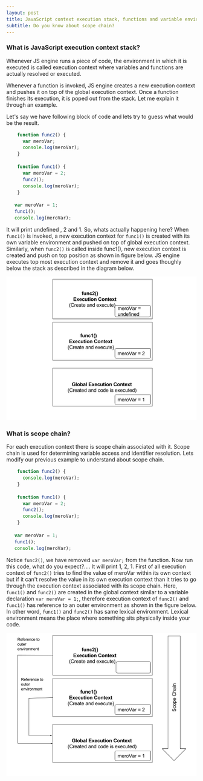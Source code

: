 ```yaml
---
layout: post
title: JavaScript context execution stack, functions and variable environments
subtitle: Do you know about scope chain?
---
```


### What is JavaScript execution context stack?
Whenever JS engine runs a piece of code, the environment in which it is executed is called execution context where variables and functions are actually resolved or executed.

Whenever a function is invoked, JS engine creates a new execution context and pushes it on top of the global execution context. Once a function finishes its execution, it is poped out from the stack. Let me explain it through an example.

Let's say we have following block of code and lets try to guess what would be the result.

```javascript
    function func2() {
      var meroVar;
      console.log(meroVar);
    }
  
    function func1() {
      var meroVar = 2;
      func2();
      console.log(meroVar);
    }
  
   var meroVar = 1;
   func1();
   console.log(meroVar);
```

It will print undefined , 2 and 1. So, whats actually happening here? When `func1()` is invoked, a new execution context for `func1()` is created with its own variable environment and pushed on top of global execution context. Similarly, when `func2()` is called inside func1(), new execution context is created and push on top position as shown in figure below. JS engine executes top most execution context and remove it and goes thoughly below the stack as described in the diagram below.

![Execution Context Created By JS Engine](../img/ExecutionContext.png) 

### What is scope chain?
For each execution context there is scope chain associated with it. Scope chain is used for determining variable access and identifier resolution. Lets modify our previous example to understand about scope chain.

```javascript
    function func2() {
      console.log(meroVar);
    }
  
    function func1() {
      var meroVar = 2;
      func2();
      console.log(meroVar);
    }
  
   var meroVar = 1;
   func1();
   console.log(meroVar);
```
Notice `func2()`, we have removed `var meroVar;` from the function. Now run this code, what do you expect?....
It will print 1, 2, 1. First of all execution context of `func2()` tries to find the value of meroVar within its own context but if it can't resolve the value in its own execution context than it tries to go through the execution context associated with its scope chain. Here, `func1()` and `func2()` are created in the global context similar to a variable declaration `var meroVar = 1;`, therefore execution context of `func2()` and `func1()` has reference to an outer environment as shown in the figure below. In other word, `func1()` and `func2()` has same lexical environment. Lexical environment means the place where something sits physically inside your code. 

![JS Scope Chain](../img/ScopeChain.png)
